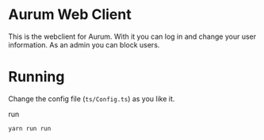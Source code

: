 
# Aurum Web Client

This is the webclient for Aurum. With it you can log in and change your user information. 
As an admin you can block users. 

# Running

Change the config file (`ts/Config.ts`) as you like it.

run 
```shell script
yarn run run
```


